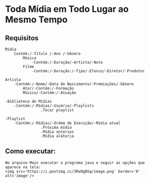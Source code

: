 # Toda Mídia em Todo Lugar ao Mesmo Tempo

## Requisitos


    Mídia
        Contém:/-Título /-Ano /-Gênero
            Música
                -Contém:/-Duração/-Artista/-Nota
            Filme
                -Contém:/-Duração:/-Tipo/-Elenco/-Diretor/-Produtor
            
    Artista
        -Contém:/-Nome/-Data de Nascimento/-Premiações/-Gênero
            Ator/-Contém:/-Formação
            Músico/-Contém:/-Atuação
            
    -Biblioteca de Mídias
        -Contém:/-Mídias/-Usuário/-Playlists
                    .Tocar playlist

    -Playlist
        -Contém:/-Mídias/-Ordem de Execução/-Mídia atual
                    .Próxima mídia
                    .Mídia anterios
                    .Mídia alátoria
                    
             
## Como executar:
    No arquivo Main executar o programa java e seguir as opções que aparece na tela:
    <img src='https://i.postimg.cc/3Rw9gBSq/image.png' border='0' alt='image'/>

